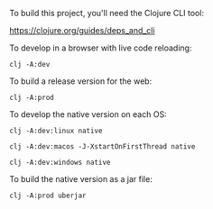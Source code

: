 To build this project, you'll need the Clojure CLI tool:

https://clojure.org/guides/deps_and_cli


To develop in a browser with live code reloading:

```
clj -A:dev
```


To build a release version for the web:

```
clj -A:prod
```


To develop the native version on each OS:

```
clj -A:dev:linux native

clj -A:dev:macos -J-XstartOnFirstThread native

clj -A:dev:windows native
```


To build the native version as a jar file:

```
clj -A:prod uberjar
```
